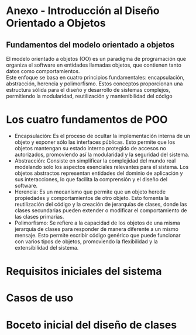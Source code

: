 # Anexo - Introducción al Diseño Orientado a Objetos
## Fundamentos del modelo orientado a objetos
El modelo orientado a objetos (OO) es un paradigma de programación que organiza el
software en entidades llamadas objetos, que contienen tanto datos como comportamientos.  
Este enfoque se basa en cuatro principios fundamentales: encapsulación, abstracción,
herencia y polimorfismo. Estos conceptos proporcionan una estructura sólida para el diseño
y desarrollo de sistemas complejos, permitiendo la modularidad, reutilización y
mantenibilidad del código

# Los cuatro fundamentos de POO
- Encapsulación: Es el proceso de ocultar la implementación interna de un objeto y
exponer sólo las interfaces públicas. Esto permite que los objetos mantengan su
estado interno protegido de accesos no autorizados, promoviendo así la
modularidad y la seguridad del sistema.  
- Abstracción: Consiste en simplificar la complejidad del mundo real modelando solo
los aspectos esenciales relevantes para el sistema. Los objetos abstractos
representan entidades del dominio de aplicación y sus interacciones, lo que facilita la
comprensión y el diseño del software.  
- Herencia: Es un mecanismo que permite que un objeto herede propiedades y
comportamientos de otro objeto. Esto fomenta la reutilización del código y la
creación de jerarquías de clases, donde las clases secundarias pueden extender o
modificar el comportamiento de las clases primarias.  
- Polimorfismo: Se refiere a la capacidad de los objetos de una misma jerarquía de
clases para responder de manera diferente a un mismo mensaje. Esto permite
escribir código genérico que puede funcionar con varios tipos de objetos,
promoviendo la flexibilidad y la extensibilidad del sistema.

# Requisitos iniciales del sistema

# Casos de uso

# Boceto inicial del diseño de clases

